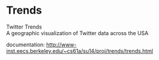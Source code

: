 Trends
======

Twitter Trends <br>
A geographic visualization of Twitter data across the USA

documentation: http://www-inst.eecs.berkeley.edu/~cs61a/su14/proj/trends/trends.html
